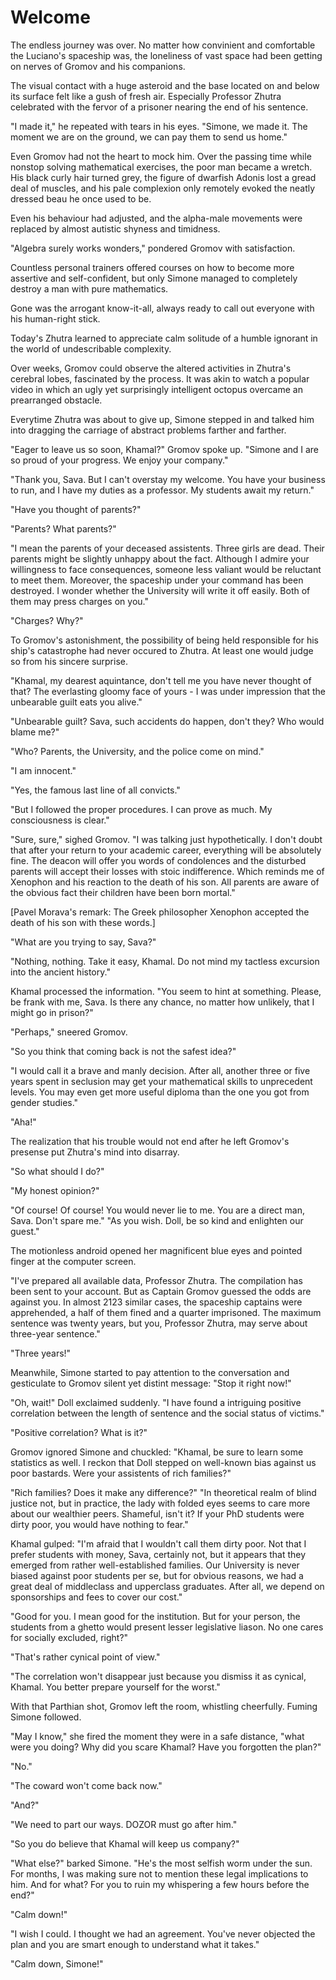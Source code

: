 # Welcome

The endless journey was over.  No matter how convinient and comfortable the Luciano's spaceship was, the loneliness of vast space had been getting on nerves of Gromov and his companions.

The visual contact with a huge asteroid and the base located on and below its surface felt like a gush of fresh air.
Especially Professor Zhutra celebrated with the fervor of a prisoner nearing the end of his sentence.

"I made it," he repeated with tears in his eyes. "Simone, we made it. The moment we are on the ground, we can pay them to send us home."

Even Gromov had not the heart to mock him. Over the passing time while nonstop solving mathematical exercises, the poor man became a wretch. His black curly hair turned grey, the figure of dwarfish Adonis lost a gread deal of muscles, and his pale complexion only remotely evoked the neatly dressed beau he once used to be.

Even his behaviour had adjusted, and the alpha-male movements were replaced by almost autistic shyness and timidness.

"Algebra surely works wonders," pondered Gromov with satisfaction.

Countless personal trainers offered courses on how to become more assertive and self-confident, but only Simone managed to completely destroy a man with pure mathematics.

Gone was the arrogant know-it-all, always ready to call out everyone with his human-right stick. 

Today's Zhutra learned to appreciate calm solitude of a humble ignorant  in the world of undescribable complexity.

Over weeks, Gromov could observe the altered activities in Zhutra's cerebral  lobes, fascinated by the process. It was akin to watch a popular video in which an ugly yet surprisingly intelligent octopus overcame an prearranged obstacle.

Everytime Zhutra was about to give up, Simone stepped in and talked him into dragging the carriage of abstract problems farther and farther.

"Eager to leave us so soon, Khamal?" Gromov spoke up. "Simone and I are so proud of your progress. We enjoy your company."

"Thank you, Sava. But I can't overstay my welcome. You have your business to run, and I have my duties as a professor. My students await my return."

"Have you thought of parents?"

"Parents? What parents?"

"I mean the parents of your deceased assistents. Three girls are dead. Their parents might be slightly unhappy about the fact. Although I admire your willingness to face consequences, someone less valiant would be reluctant to meet them. Moreover, the spaceship under your command has been destroyed. I wonder whether the University will write it off easily. Both of them may press charges on you."

"Charges? Why?"

To Gromov's astonishment, the possibility of being held responsible for his ship's catastrophe had never occured to Zhutra. At least one would judge so from his sincere surprise.

"Khamal, my dearest aquintance, don't tell me you  have never thought of that? The everlasting gloomy face of yours - I was under impression that the unbearable guilt eats you alive."

"Unbearable guilt? Sava, such accidents do happen, don't they? Who would blame me?"

"Who? Parents, the University, and the police come on mind."

"I am innocent."

"Yes, the famous last line of all convicts."

"But I followed the proper procedures. I can prove as much. My consciousness is clear."

"Sure, sure," sighed Gromov. "I was talking just hypothetically. I don't doubt that after your return to your academic career, everything will be absolutely fine. The deacon will offer you words of condolences and the disturbed parents will accept their losses with stoic indifference. Which reminds me of Xenophon and his reaction to the death of his son. All parents are aware of the obvious fact their children have been born mortal."

[Pavel Morava's remark: The Greek philosopher Xenophon accepted the death of his son with these words.]

"What are you trying to say, Sava?"

"Nothing, nothing. Take it easy, Khamal. Do not mind my tactless excursion into the ancient history."

Khamal processed the information. "You seem to hint at something. Please, be frank with me, Sava. Is there any chance, no matter how unlikely, that I might go in prison?"

"Perhaps," sneered Gromov.

"So you think that coming back is not the safest idea?"

"I would call it a brave and manly decision. After all, another three or five years spent in seclusion may get your mathematical skills to unprecedent levels. You may even get more useful diploma than the one you got from gender studies."

"Aha!"

The realization that his trouble would not end after he left Gromov's presense put Zhutra's mind into disarray.

"So what should I do?"

"My honest opinion?"

"Of course! Of course! You would never lie to me. You are a direct man, Sava. Don't spare me."
"As you wish. Doll, be so kind and enlighten our guest."

The motionless android opened her magnificent blue eyes and pointed finger at the computer screen.

"I've prepared all available data, Professor Zhutra. The compilation has been sent to your account. But as Captain Gromov guessed the odds are against you. In almost 2123 similar cases, the spaceship captains were apprehended, a half of them fined and a quarter imprisoned. The maximum sentence was twenty years, but you, Professor Zhutra, may serve about three-year sentence."

"Three years!"

Meanwhile, Simone started to pay attention to the conversation and gesticulate to Gromov silent yet distint message: "Stop it right now!"

"Oh, wait!" Doll exclaimed suddenly. "I have found a intriguing positive correlation between the length of sentence and the social status of victims."

"Positive correlation? What is it?"

Gromov ignored Simone and chuckled: "Khamal, be sure to learn some statistics as well. I reckon that Doll stepped on well-known bias against us poor bastards. Were your assistents of rich families?"

"Rich families? Does it make any difference?"
"In theoretical realm of blind justice not, but in practice, the lady with folded eyes seems to care more about our wealthier peers. Shameful, isn't it? If your PhD students were dirty poor, you would have nothing to fear."

Khamal gulped: "I'm afraid that I wouldn't call them dirty poor. Not that I prefer students with money, Sava, certainly not, but it appears that they emerged from rather well-established families. Our University is never biased against poor students per se, but for obvious reasons, we had a great deal of middleclass and upperclass graduates. After all, we depend on sponsorships and fees to cover our cost."

"Good for you. I mean good for the institution. But for your person, the students from a ghetto would present lesser legislative liason. No one cares for socially excluded, right?"

"That's rather cynical point of view."

"The correlation won't disappear just because you dismiss it as cynical, Khamal. You better prepare yourself for the worst."

With that Parthian shot, Gromov left the room, whistling cheerfully. Fuming Simone followed.

"May I know," she fired the moment they were in a safe distance, "what were you doing? Why did you scare Khamal? Have you forgotten the plan?" 

"No."

"The coward won't come back now."

"And?"

"We need to part our ways. DOZOR must go after him."

"So you do believe that Khamal will keep us company?"

"What else?" barked Simone. "He's the most selfish worm under the sun. For months, I was making sure not to mention these legal implications to him. And for what? For you to ruin my whispering a few hours before the end?"

"Calm down!"

"I wish I could. I thought we had an agreement. You've never objected the plan and you are smart enough to understand what it takes."

"Calm down, Simone!"
